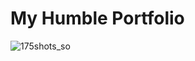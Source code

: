 # My Humble Portfolio
![175shots_so](https://github.com/jisumov/portfolio/assets/142860946/6a63c079-af3c-40ce-9e9c-1cf10d5460f1)

